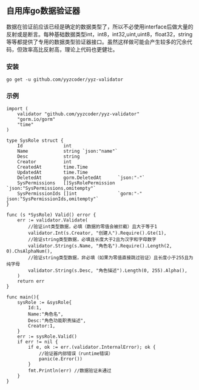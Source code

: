 ## 自用库go数据验证器
数据在验证前应该已经是确定的数据类型了，所以不必使用interface后做大量的反射或是断言。每种基础数据类型int，int8，int32,uint,uint8，float32，string等等都提供了专用的数据类型验证器接口。虽然这样做可能会产生较多的冗余代码，但效率高比反射高，理论上代码也更健壮。

### 安装
    go get -u github.com/yyzcoder/yyz-validator

### 示例

    import (
	    validator "github.com/yyzcoder/yyz-validator"
	    "gorm.io/gorm"
	    "time"
    )

    type SysRole struct {
	    Id               int
	    Name             string `json:"name"`
	    Desc             string
	    Creator          int
	    CreatedAt        time.Time
	    UpdatedAt        time.Time
	    DeletedAt        gorm.DeletedAt      `json:"-"`
	    SysPermissions   []SysRolePermission `json:"SysPermissions,omitempty"`
	    SysPermissionIds []int               `gorm:"-" json:"SysPermissionIds,omitempty"`
    }
    
    func (s *SysRole) Valid() error {
        err := validator.Validate(
            //验证int类型数据，必填（数据的零值会被拦截）且大于等于1
            validator.Int(s.Creator, "创建人").Require().Gte(1),
            //验证string类型数据，必填且长度大于2且为汉字和字母数字
            validator.String(s.Name, "角色名").Require().Length(2, 0).ChsAlphaNum(),
            //验证string类型数据，非必填（如果为零值直接跳过验证）且长度小于255且为纯字母
            validator.String(s.Desc, "角色描述").Length(0, 255).Alpha(),
        )
        return err
    }
    
    func main(){
        sysRole := &sysRole{
	        Id:1,
	        Name:"角色名",
	        Desc:"角色功能职责描述",
	        Creator:1,
	    }
	    err := sysRole.Valid()
	    if err != nil {
	        if e, ok := err.(validator.InternalError); ok {
	    	    //验证器内部错误（runtime错误）
		        panic(e.Error())
	        }
	        fmt.Println(err) //数据验证未通过
        }
    }
